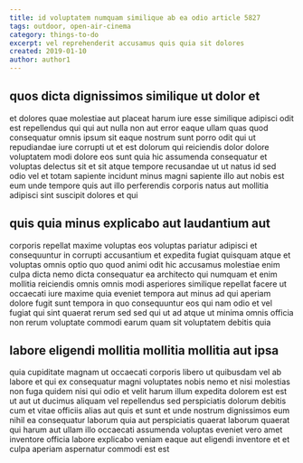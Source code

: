 ```yaml
---
title: id voluptatem numquam similique ab ea odio article 5827
tags: outdoor, open-air-cinema
category: things-to-do
excerpt: vel reprehenderit accusamus quis quia sit dolores
created: 2019-01-10
author: author1
---
```


## quos dicta dignissimos similique ut dolor et

et dolores quae molestiae aut placeat harum iure esse similique adipisci odit est repellendus qui qui aut nulla non aut error eaque ullam quas quod consequatur omnis ipsum sit eaque nostrum sunt porro odit qui ut repudiandae iure corrupti ut et est dolorum qui reiciendis dolor dolore voluptatem modi dolore eos sunt quia hic assumenda consequatur et voluptas delectus sit et sit atque tempore recusandae ut ut natus id sed odio vel et totam sapiente incidunt minus magni sapiente illo aut nobis est eum unde tempore quis aut illo perferendis corporis natus aut mollitia adipisci sint suscipit dolores et qui

## quis quia minus explicabo aut laudantium aut

corporis repellat maxime voluptas eos voluptas pariatur adipisci et consequuntur in corrupti accusantium et expedita fugiat quisquam atque et voluptas omnis optio quo quod animi odit hic accusamus molestiae enim culpa dicta nemo dicta consequatur ea architecto qui numquam et enim mollitia reiciendis omnis omnis modi asperiores similique repellat facere ut occaecati iure maxime quia eveniet tempora aut minus ad qui aperiam dolore fugit sunt tempora in quo consequuntur eos qui nam odio et vel fugiat qui sint quaerat rerum sed sed qui ut ad atque ut minima omnis officia non rerum voluptate commodi earum quam sit voluptatem debitis quia

## labore eligendi mollitia mollitia mollitia aut ipsa

quia cupiditate magnam ut occaecati corporis libero ut quibusdam vel ab labore et qui ex consequatur magni voluptates nobis nemo et nisi molestias non fuga quidem nisi qui odio et velit harum illum expedita dolorem est est ut aut ut ducimus aliquam vel repellendus sed perspiciatis dolorum debitis cum et vitae officiis alias aut quis et sunt et unde nostrum dignissimos eum nihil ea consequatur laborum quia aut perspiciatis quaerat laborum quaerat qui harum aut ullam illo occaecati assumenda voluptas eveniet vero amet inventore officia labore explicabo veniam eaque aut eligendi inventore et et culpa aperiam aspernatur commodi est est
